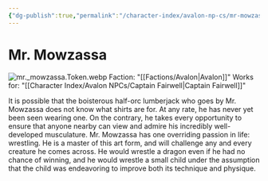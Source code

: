 ```yaml
---
{"dg-publish":true,"permalink":"/character-index/avalon-np-cs/mr-mowzassa/","title":"Mr. Mowzassa","tags":["Avalon","NPC"],"created":"2025-05-30T19:47:49.000-05:00"}
---
```


# Mr. Mowzassa
![mr._mowzassa.Token.webp](/img/user/Assets/Voidbound%20token%20images/mr._mowzassa.Token.webp)
Faction: "[[Factions/Avalon\|Avalon]]"
Works for: "[[Character Index/Avalon NPCs/Captain Fairwell\|Captain Fairwell]]"

It is possible that the boisterous half-orc lumberjack who goes by Mr. Mowzassa does not know what shirts are for. At any rate, he has never yet been seen wearing one. On the contrary, he takes every opportunity to ensure that anyone nearby can view and admire his incredibly well-developed musculature. Mr. Mowzassa has one overriding passion in life: wrestling. He is a master of this art form, and will challenge any and every creature he comes across. He would wrestle a dragon even if he had no chance of winning, and he would wrestle a small child under the assumption that the child was endeavoring to improve both its technique and physique.